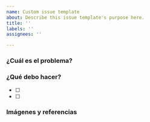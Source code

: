 ```yaml
---
name: Custom issue template
about: Describe this issue template's purpose here.
title: ''
labels: ''
assignees: ''

---
```


### ¿Cuál es el problema?

### ¿Qué debo hacer?
- [ ]
- [ ]

### Imágenes y referencias
